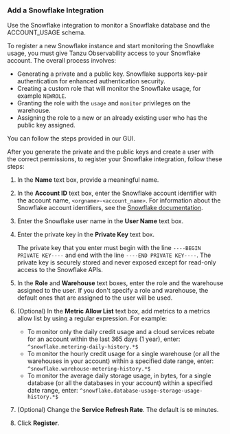 ### Add a Snowflake Integration

Use the Snowflake integration to monitor a Snowflake database and the ACCOUNT_USAGE schema. 

To register a new Snowflake instance and start monitoring the Snowflake usage, you must give Tanzu Observability access to your Snowflake account. The overall process involves:

* Generating a private and a public key. 
  Snowflake supports key-pair authentication for enhanced authentication security. 
* Creating a custom role that will monitor the Snowflake usage, for example `NEWROLE`.
* Granting the role with the `usage` and `monitor` privileges on the warehouse.
* Assigning the role to a new or an already existing user who has the public key assigned.

You can follow the steps provided in our GUI.

After you generate the private and the public keys and create a user with the correct permissions, to register your Snowflake integration, follow these steps:

1. In the **Name** text box, provide a meaningful name.
2. In the **Account ID** text box, enter the Snowflake account identifier with the account name, `<orgname>-<account_name>`.
   For information about the Snowflake account identifiers, see the [Snowflake documentation](https://docs.snowflake.com/en/user-guide/admin-account-identifier.html).
3. Enter the Snowflake user name in the **User Name** text box.

4. Enter the private key in the **Private Key** text box.

   The private key that you enter must begin with the line `----BEGIN PRIVATE KEY----` and end with the line `----END PRIVATE KEY----`. The private key is securely stored and never exposed except for read-only access to the Snowflake APIs.
   
4. In the **Role** and **Warehouse** text boxes, enter the role and the warehouse assigned to the user. 
   If you don't specify a role and warehouse, the default ones that are assigned to the user will be used.
4. (Optional) In the **Metric Allow List** text box, add metrics to a metrics allow list by using a regular expression. For example:
    * To monitor only the daily credit usage and a cloud services rebate for an account within the last 365 days (1 year), enter:
      <code>^snowflake.metering-daily-history.*$</code>
    * To monitor the hourly credit usage for a single warehouse (or all the warehouses in your account) within a specified date range, enter:
      <code>^snowflake.warehouse-metering-history.*$</code>
    * To monitor the average daily storage usage, in bytes, for a single database (or all the databases in your account) within a specified date range, enter:
      <code>^snowflake.database-usage-storage-usage-history.*$</code>
5. (Optional) Change the **Service Refresh Rate**. The default is `60` minutes.
6. Click **Register**.
